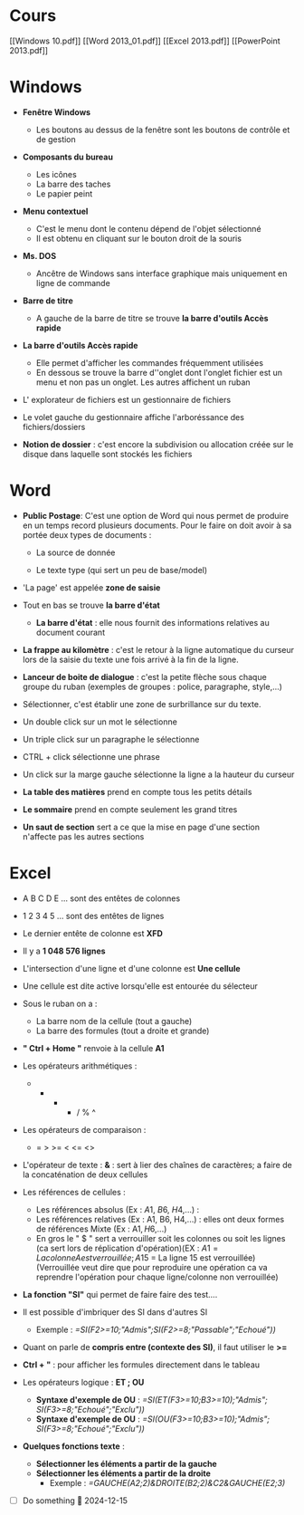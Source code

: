 # Cours
[[Windows 10.pdf]]
[[Word 2013_01.pdf]]
[[Excel 2013.pdf]]
[[PowerPoint 2013.pdf]]
# Windows

- **Fenêtre Windows**
	- Les boutons au dessus de la fenêtre sont les boutons de contrôle et de gestion


- **Composants du bureau**
	- Les icônes
	- La barre des taches
	- Le papier peint


- **Menu contextuel**
	- C'est le menu dont le contenu dépend de l'objet sélectionné
	- Il est obtenu en cliquant sur le bouton droit de la souris


- **Ms. DOS**
	- Ancêtre de Windows sans interface graphique mais uniquement en ligne de commande


- **Barre de titre**
	- A gauche de la barre de titre se trouve **la barre d'outils Accès rapide**


- **La barre d'outils Accès rapide**
	- Elle permet d'afficher les commandes fréquemment utilisées
	- En dessous se trouve la barre d''onglet dont l'onglet fichier est un menu et non pas un onglet. Les autres affichent un ruban

- L' explorateur de fichiers est un gestionnaire de fichiers
- Le volet gauche du gestionnaire affiche l'arboréssance des fichiers/dossiers

- **Notion de dossier** : c'est encore la subdivision ou allocation créée sur le disque dans laquelle sont stockés les fichiers


# Word
- **Public Postage**: C'est une option de Word qui nous permet de produire en un temps record plusieurs documents. Pour le faire on doit avoir à sa portée deux types de documents : 
	- La source de donnée
	
	- Le texte type (qui sert un peu de base/model)

- 'La page' est appelée **zone de saisie**
- Tout en bas se trouve **la barre d'état**
	- **La barre d'état** : elle nous fournit des informations relatives au document courant

- **La frappe au kilomètre** : c'est le retour à la ligne automatique du curseur lors de la saisie du texte une fois arrivé à la fin de la ligne.

- **Lanceur de boite de dialogue** : c'est la petite flèche sous chaque groupe du ruban (exemples de groupes : police, paragraphe, style,...)

- Sélectionner, c'est établir une zone de surbrillance sur du texte.

- Un double click sur un mot le sélectionne
- Un triple click sur un paragraphe le sélectionne
- CTRL + click sélectionne une phrase
- Un click sur la marge gauche sélectionne la ligne a la hauteur du curseur

- **La table des matières** prend en compte tous les petits détails

- **Le sommaire** prend en  compte seulement les grand titres

- **Un saut de section** sert a ce que la mise en page d'une section n'affecte pas les autres sections

# Excel
- A B C D E … sont des entêtes  de colonnes 
- 1 2 3 4 5 … sont des  entêtes de lignes

- Le dernier entête de colonne est **XFD**
- Il y a **1 048 576 lignes**

- L'intersection d'une ligne et d'une colonne est **Une cellule**
- Une cellule est dite active lorsqu'elle est entourée du sélecteur

-  Sous le ruban on a :
	- La barre nom de la cellule (tout a gauche)
	- La barre des formules (tout a droite et grande)

- **" Ctrl + Home "**  renvoie à la cellule **A1**

- Les opérateurs arithmétiques :
	-   +   -   *   /   %   ^
- Les opérateurs de comparaison :
	-   =   >   >=   <   <=   <>
- L'opérateur de texte : **&** : sert à lier des chaînes de caractères; a faire de la concaténation de deux cellules

- Les références de cellules :
	- Les références absolus (Ex : $A$1, $B$6, $H$4,...) : 
	- Les références relatives (Ex : A1, B6, H4,...) : elles ont deux formes de références Mixte (Ex : A$1, H$6,...)
	- En gros le " $ " sert a verrouiller soit les colonnes ou soit les lignes (ca sert lors de réplication d'opération)(EX : $A1 = La colonne A est verrouillée; A$15 = La ligne 15 est verrouillée) (Verrouillée veut dire que pour reproduire une opération ca va reprendre l'opération pour chaque ligne/colonne non verrouillée)

- **La fonction "SI"**  qui permet de faire faire des test….
- Il est possible d'imbriquer des SI dans d'autres SI
	- Exemple : _=SI(F2>=10;"Admis";SI(F2>=8;"Passable";"Echoué"))_
- Quant on parle de **compris entre (contexte des SI)**, il faut utiliser le **>=**
- **Ctrl + "** : pour afficher les formules directement dans le tableau
- Les opérateurs logique : **ET ; OU** 
	- **Syntaxe d'exemple de OU** : _=SI(ET(F3>=10;B3>=10);"Admis"; SI(F3>=8;"Echoué";"Exclu"))_
	- **Syntaxe d'exemple de OU** : _=SI(OU(F3>=10;B3>=10);"Admis"; SI(F3>=8;"Echoué";"Exclu"))_
- **Quelques fonctions texte** :
	- **Sélectionner les éléments a partir de la gauche**
	- **Sélectionner les éléments a partir de la droite**
		- Exemple : _=GAUCHE(A2;2)&DROITE(B2;2)&C2&GAUCHE(E2;3)_

- [ ] Do something 📅 2024-12-15 